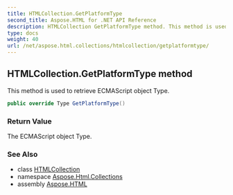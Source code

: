 ```yaml
---
title: HTMLCollection.GetPlatformType
second_title: Aspose.HTML for .NET API Reference
description: HTMLCollection GetPlatformType method. This method is used to retrieve ECMAScript object Type
type: docs
weight: 40
url: /net/aspose.html.collections/htmlcollection/getplatformtype/
---
```

## HTMLCollection.GetPlatformType method

This method is used to retrieve ECMAScript object Type.

```csharp
public override Type GetPlatformType()
```

### Return Value

The ECMAScript object Type.

### See Also

* class [HTMLCollection](../)
* namespace [Aspose.Html.Collections](../../../aspose.html.collections/)
* assembly [Aspose.HTML](../../../)
